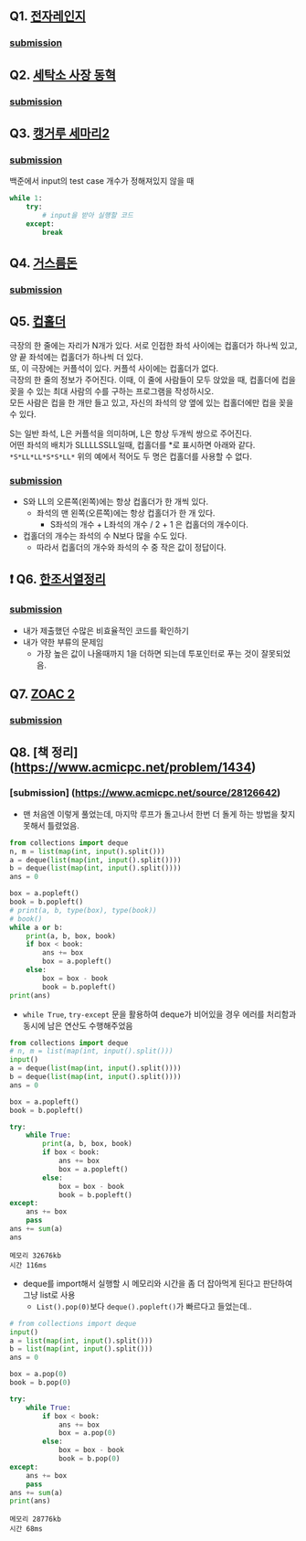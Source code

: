 ## Q1. [전자레인지](https://www.acmicpc.net/problem/10162)
### [submission](https://www.acmicpc.net/source/27872834)
## Q2. [세탁소 사장 동혁](https://www.acmicpc.net/problem/2720)
### [submission](https://www.acmicpc.net/source/27873213)
## Q3. [캥거루 세마리2](https://www.acmicpc.net/problem/11034)
### [submission](https://www.acmicpc.net/source/27955046)
백준에서 input의 test case 개수가 정해져있지 않을 때  
```python
while 1:
    try:
        # input을 받아 실행할 코드
    except:
        break
```
## Q4. [거스름돈](https://www.acmicpc.net/problem/5585)
### [submission](https://www.acmicpc.net/source/27955470)
## Q5. [컵홀더](https://www.acmicpc.net/problem/2810)
극장의 한 줄에는 자리가 N개가 있다. 서로 인접한 좌석 사이에는 컵홀더가 하나씩 있고, 양 끝 좌석에는 컵홀더가 하나씩 더 있다.   
또, 이 극장에는 커플석이 있다. 커플석 사이에는 컵홀더가 없다.  
극장의 한 줄의 정보가 주어진다. 이때, 이 줄에 사람들이 모두 앉았을 때, 컵홀더에 컵을 꽂을 수 있는 최대 사람의 수를 구하는 프로그램을 작성하시오.  
모든 사람은 컵을 한 개만 들고 있고, 자신의 좌석의 양 옆에 있는 컵홀더에만 컵을 꽂을 수 있다.  

S는 일반 좌석, L은 커플석을 의미하며, L은 항상 두개씩 쌍으로 주어진다.  
어떤 좌석의 배치가 SLLLLSSLL일때, 컵홀더를 *로 표시하면 아래와 같다.  
`*S*LL*LL*S*S*LL*`
위의 예에서 적어도 두 명은 컵홀더를 사용할 수 없다.
### [submission](https://www.acmicpc.net/source/27956186)
- S와 LL의 오른쪽(왼쪽)에는 항상 컵홀더가 한 개씩 있다.
    - 좌석의 맨 왼쪽(오른쪽)에는 항상 컵홀더가 한 개 있다.
        - S좌석의 개수 + L좌석의 개수 / 2 + 1 은 컵홀더의 개수이다.
- 컵홀더의 개수는 좌석의 수 N보다 많을 수도 있다.
    - 따라서 컵홀더의 개수와 좌석의 수 중 작은 값이 정답이다.
## ❗ Q6. [한조서열정리](https://www.acmicpc.net/problem/14659)
### [submission](https://www.acmicpc.net/source/28090605)
- 내가 제출했던 수많은 비효율적인 코드를 확인하기
- 내가 약한 부류의 문제임
    - 가장 높은 값이 나올때까지 1을 더하면 되는데 투포인터로 푸는 것이 잘못되었음.

## Q7. [ZOAC 2](https://www.acmicpc.net/problem/18238)
### [submission](https://www.acmicpc.net/source/28091947)

## Q8. [책 정리] (https://www.acmicpc.net/problem/1434)
### [submission] (https://www.acmicpc.net/source/28126642)
- 맨 처음엔 이렇게 풀었는데, 마지막 루프가 돌고나서 한번 더 돌게 하는 방법을 찾지 못해서 틀렸었음.
```python
from collections import deque
n, m = list(map(int, input().split()))
a = deque(list(map(int, input().split())))
b = deque(list(map(int, input().split())))
ans = 0

box = a.popleft()
book = b.popleft()
# print(a, b, type(box), type(book))
# book()
while a or b:
    print(a, b, box, book)
    if box < book:
        ans += box
        box = a.popleft()
    else:
        box = box - book
        book = b.popleft()    
print(ans)
```
- `while True`, `try-except` 문을 활용하여 deque가 비어있을 경우 에러를 처리함과 동시에 남은 연산도 수행해주었음
```python
from collections import deque
# n, m = list(map(int, input().split()))
input()
a = deque(list(map(int, input().split())))
b = deque(list(map(int, input().split())))
ans = 0

box = a.popleft()
book = b.popleft()

try:
    while True:
        print(a, b, box, book)
        if box < book:
            ans += box
            box = a.popleft()
        else:
            box = box - book
            book = b.popleft()    
except:
    ans += box
    pass
ans += sum(a)
ans
```
```
메모리 32676kb
시간 116ms
```
- deque를 import해서 실행할 시 메모리와 시간을 좀 더 잡아먹게 된다고 판단하여 그냥 list로 사용
    - `List().pop(0)`보다 `deque().popleft()`가 빠르다고 들었는데..
```python
# from collections import deque
input()
a = list(map(int, input().split()))
b = list(map(int, input().split()))
ans = 0

box = a.pop(0)
book = b.pop(0)

try:
    while True:
        if box < book:
            ans += box
            box = a.pop(0)
        else:
            box = box - book
            book = b.pop(0)
except:
    ans += box
    pass
ans += sum(a)
print(ans)
```
```
메모리 28776kb
시간 68ms
```